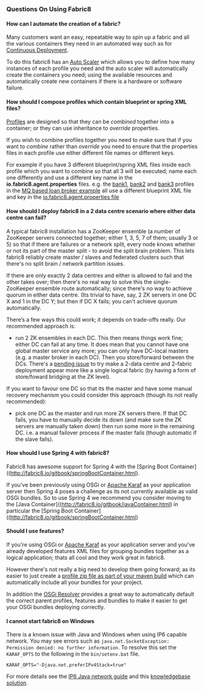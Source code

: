 ### Questions On Using Fabric8

#### How can I automate the creation of a fabric?

Many customers want an easy, repeatable way to spin up a fabric and all the various containers they need in an automated way such as for [Continuous Deployment](http://fabric8.io/gitbook/continuousDeployment.html).

To do this fabric8 has an [Auto Scaler](http://fabric8.io/gitbook/requirements.html) which allows you to define how many instances of each profile you need and the auto scaler will automatically create the containers you need; using the available resources and automatically create new containers if there is a hardware or software failure.

#### How should I compose profiles which contain blueprint or spring XML files?

[Profiles](http://fabric8.io/gitbook/profiles.html) are designed so that they can be _combined_ together into a container; or they can use inheritance to _override_ properties.

If you wish to combine profiles together you need to make sure that if you want to _combine_ rather than _override_ you need to ensure that the properties files in each profile use either different file names or different keys.

For example if you have 3 different blueprint/spring XML files inside each profile which you want to combine so that all 3 will be executed; name each one differently and use a different key name in the **io.fabric8.agent.properties** files. e.g. the [bank1](https://github.com/fabric8io/fabric8/tree/master/fabric/fabric8-karaf/src/main/resources/distro/fabric/import/fabric/profiles/example/camel/loanbroker/mq.bank1.profile), [bank2](https://github.com/fabric8io/fabric8/tree/master/fabric/fabric8-karaf/src/main/resources/distro/fabric/import/fabric/profiles/example/camel/loanbroker/mq.bank2.profile) and [bank3](https://github.com/fabric8io/fabric8/tree/master/fabric/fabric8-karaf/src/main/resources/distro/fabric/import/fabric/profiles/example/camel/loanbroker/mq.bank3.profile) profiles in the [MQ based loan broker example](https://github.com/fabric8io/fabric8/tree/master/fabric/fabric8-karaf/src/main/resources/distro/fabric/import/fabric/profiles/example/camel/loanbroker/) all use a different blueprint XML file and key in the [io.fabric8.agent.properties file](https://github.com/fabric8io/fabric8/blob/master/fabric/fabric8-karaf/src/main/resources/distro/fabric/import/fabric/profiles/example/camel/loanbroker/mq.bank1.profile/io.fabric8.agent.properties#L22)

#### How should I deploy fabric8 in a 2 data centre scenario where either data centre can fail?

A typical fabric8 installation has a ZooKeeper ensemble (a number of ZooKeeper servers connected together; either 1, 3, 5, 7 of them; usually 3 or 5) so that if there are failures or a network split, every node knows whether or not its part of the master split - to avoid the split brain problem. This lets fabric8 reliably create master
/ slaves and federated clusters such that there's no split brain / network partition issues.

If there are only exactly 2 data centres and either is allowed to fail and the other takes over; then there's no real way to solve this the single-ZooKeeper ensemble route automatically; since there's no way to achieve quorum in either data centre. (Its trivial to have, say, 2 ZK servers in one DC X and 1 in the DC Y; but then if DC X fails; you can't achieve quorum automatically.

There’s a few ways this could work; it depends on trade-offs really. Our recommended approach is:

* run 2 ZK ensembles in each DC. This then means things work fine; either DC can fail at any time. It does mean that you cannot have one global master service any more; you can only have DC-local masters (e.g. a master broker in each DC). Then you store/forward between the DCs. There's a [pending issue](https://github.com/fabric8io/fabric8/issues/622) to try make a 2-data centre and 2-fabric deployment appear more like a single logical fabric (by having a form of store/foward bridging at the ZK level).

If you want to favour one DC so that its the master and have some manual recovery mechanism you could consider this approach (though its not really recommended):

* pick one DC as the master and run more ZK servers there. If that DC fails, you have to manually decide its down (and make sure the ZK servers are manually taken down) then run some more in the remaining DC. i.e. a manual failover process if the master fails (though automatic if the slave fails).

#### How should I use Spring 4 with fabric8?

Fabric8 has awesome support for Spring 4 with the [Spring Boot Container]((http://fabric8.io/gitbook/springBootContainer.html).

If you've been previously using OSGi or [Apache Karaf](http://karaf.apache.org/) as your application server then Spring 4 poses a challenge as its not currently available as valid OSGi bundles. So to use Spring 4 we recommend you consider moving to the [Java Container]((http://fabric8.io/gitbook/javaContainer.html) in particular the [Spring Boot Container]((http://fabric8.io/gitbook/springBootContainer.html)

#### Should I use features?

If you're using OSGi or [Apache Karaf](http://karaf.apache.org/) as your application server and you've already developed features XML files for grouping bundles together as a logical application; thats all cool and they work great in fabric8.

However there's not really a big need to develop them going forward; as its easier to just create a [profile zip file as part of your maven build](http://fabric8.io/gitbook/continuousDeployment.html#creating-profile-zips-via-maven) which can automatically include all your bundles for your project.

In addition the [OSGi Resolver](http://fabric8.io/gitbook/osgiResolver.html) provides a great way to automatically default the correct parent profiles, features and bundles to make it easier to get your OSGi bundles deploying correctly.

#### I cannot start fabric8 on Windows

There is a known issue with Java and Windows when using IP6 capable network. You may see errors such as ``java.net.SocketException: Permission denied: no further information``. To resolve this set the ``KARAF_OPTS`` to the following in the ``bin/setenv.bat`` file.

    KARAF_OPTS="-Djava.net.preferIPv4Stack=true"

For more details see the [IP6 Java network guide](http://docs.oracle.com/javase/7/docs/technotes/guides/net/ipv6_guide/) and this [knowledgebase solution](https://access.redhat.com/site/solutions/757533).
